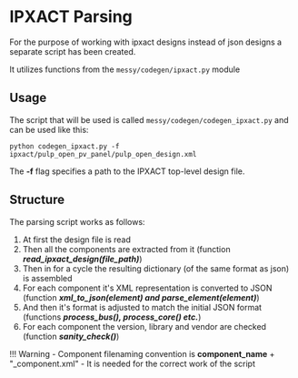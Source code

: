# IPXACT Parsing

For the purpose of working with ipxact designs instead of json designs a separate script has been created.

It utilizes functions from the `messy/codegen/ipxact.py` module

## Usage

The script that will be used is called `messy/codegen/codegen_ipxact.py` and can be used like this:

```shell
python codegen_ipxact.py -f ipxact/pulp_open_pv_panel/pulp_open_design.xml
```

The **-f** flag specifies a path to the IPXACT top-level design file.

## Structure

The parsing script works as follows:

1. At first the design file is read
2. Then all the components are extracted from it (function ***read_ipxact_design(file_path)***)
3. Then in for a cycle the resulting dictionary (of the same format as json) is assembled
4. For each component it's XML representation is converted to JSON (function ***xml_to_json(element) and parse_element(element)***)
5. And then it's format is adjusted to match the initial JSON format (functions ***process_bus(), process_core() etc.***)
6. For each component the version, library and vendor are checked (function ***sanity_check()***)

!!! Warning
    - Component filenaming convention is **component_name** + "_component.xml"
    - It is needed for the correct work of the script

